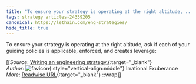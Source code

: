```yaml
---
title: "To ensure your strategy is operating at the right altitude, ..."
tags: strategy articles-24359205
canonical: https://lethain.com/eng-strategies/
hide_title: true
---
```


To ensure your strategy is operating at the right altitude, ask if each of your guiding policies is applicable, enforced, and creates leverage:


[[_Source_: [Writing an engineering strategy.](https://lethain.com/eng-strategies/){:target="_blank"}<br>
_Author_: ![favicon](https://s2.googleusercontent.com/s2/favicons?domain=lethain.com){:style="vertical-align:middle"} Irrational Exuberance<br>
_More_: [Readwise URL](https://readwise.io/open/475699670){:target="_blank"}
::wrap]]